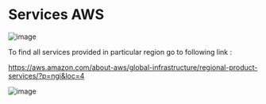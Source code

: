 # Services AWS

![image](https://user-images.githubusercontent.com/107784718/212014184-771b87f8-2b42-41c7-87fe-b7e98c69d832.png)

To find all services provided in particular region go to following link :

https://aws.amazon.com/about-aws/global-infrastructure/regional-product-services/?p=ngi&loc=4

![image](https://user-images.githubusercontent.com/107784718/212015543-dacc80e7-310e-4867-a59c-21babd336d7a.png)
